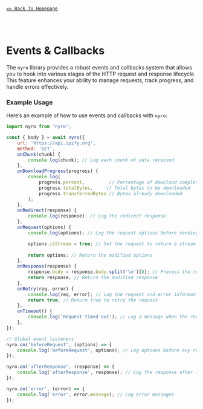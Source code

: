 [`=> Back To Homepage`](../readme.md)

<br>
<br>

# Events & Callbacks

The `nyro` library provides a robust events and callbacks system that allows you to hook into various stages of the HTTP request and response lifecycle. This feature enhances your ability to manage requests, track progress, and handle errors effectively.

### Example Usage

Here’s an example of how to use events and callbacks with `nyro`:

```js
import nyro from 'nyro';

const { body } = await nyro({
    url: 'https://api.ipify.org',
    method: 'GET',
    onChunk(chunk) {
        console.log(chunk); // Log each chunk of data received
    },
    onDownloadProgress(progress) {
        console.log(
            progress.percent,         // Percentage of download completion
            progress.totalBytes,     // Total bytes to be downloaded
            progress.transferredBytes // Bytes already downloaded
        );
    },
    onRedirect(response) {
        console.log(response); // Log the redirect response
    },
    onRequest(options) {
        console.log(options); // Log the request options before sending

        options.isStream = true; // Set the request to return a stream
        
        return options; // Return the modified options
    },
    onResponse(response) {
        response.body = response.body.split('\n')[0]; // Process the response body
        return response; // Return the modified response
    },
    onRetry(req, error) {
        console.log(req, error); // Log the request and error information on retry
        return true; // Return true to retry the request
    },
    onTimeout() {
        console.log('Request timed out'); // Log a message when the request times out
    },
});

// Global event listeners
nyro.on('beforeRequest', (options) => {
    console.log('beforeRequest', options); // Log options before any request is sent
});

nyro.on('afterResponse', (response) => {
    console.log('afterResponse', response); // Log the response after it is received
});

nyro.on('error', (error) => {
    console.log('error', error.message); // Log error messages
});
```